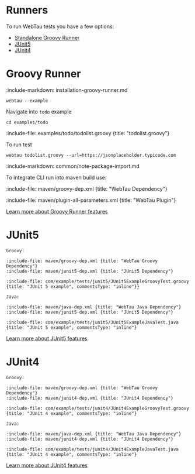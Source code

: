 # Runners 

To run WebTau tests you have a few options:
* [Standalone Groovy Runner](#groovy-runner)
* [JUnit5](#junit5)
* [JUnit4](#junit4)

# Groovy Runner

:include-markdown: installation-groovy-runner.md

```cli
webtau --example
```

Navigate into `todo` example

```cli
cd examples/todo
```

:include-file: examples/todo/todolist.groovy {title: "todolist.groovy"}

To run test

```cli {paramsToHighlight: "url"}
webtau todolist.groovy --url=https://jsonplaceholder.typicode.com 
```

:include-markdown: common/note-package-import.md

To integrate CLI run into maven build use:  

:include-file: maven/groovy-dep.xml {title: "WebTau Dependency"}

:include-file: maven/plugin-all-parameters.xml {title: "WebTau Plugin"}

[Learn more about Groovy Runner features](groovy-standalone-runner/introduction)

# JUnit5

```tabs
Groovy: 

:include-file: maven/groovy-dep.xml {title: "WebTau Groovy Dependency"}
:include-file: maven/junit5-dep.xml {title: "JUnit5 Dependency"}

:include-file: com/example/tests/junit5/JUnit5ExampleGroovyTest.groovy {title: "JUnit 5 example", commentsType: "inline"}}

Java: 

:include-file: maven/java-dep.xml {title: "WebTau Java Dependency"}
:include-file: maven/junit5-dep.xml {title: "JUnit5 Dependency"}

:include-file: com/example/tests/junit5/JUnit5ExampleJavaTest.java {title: "JUnit 5 example", commentsType: "inline"}
```

[Learn more about JUnit5 features](generic-runners/JUnit-5)
 
# JUnit4

```tabs
Groovy: 

:include-file: maven/groovy-dep.xml {title: "WebTau Groovy Dependency"}
:include-file: maven/junit4-dep.xml {title: "JUnit4 Dependency"}

:include-file: com/example/tests/junit4/JUnit4ExampleGroovyTest.groovy {title: "JUnit 4 example", commentsType: "inline"}

Java: 

:include-file: maven/java-dep.xml {title: "WebTau Java Dependency"}
:include-file: maven/junit4-dep.xml {title: "JUnit4 Dependency"}

:include-file: com/example/tests/junit4/JUnit4ExampleJavaTest.java {title: "JUnit 4 example", commentsType: "inline"}
```

[Learn more about JUnit4 features](generic-runners/JUnit-4)
